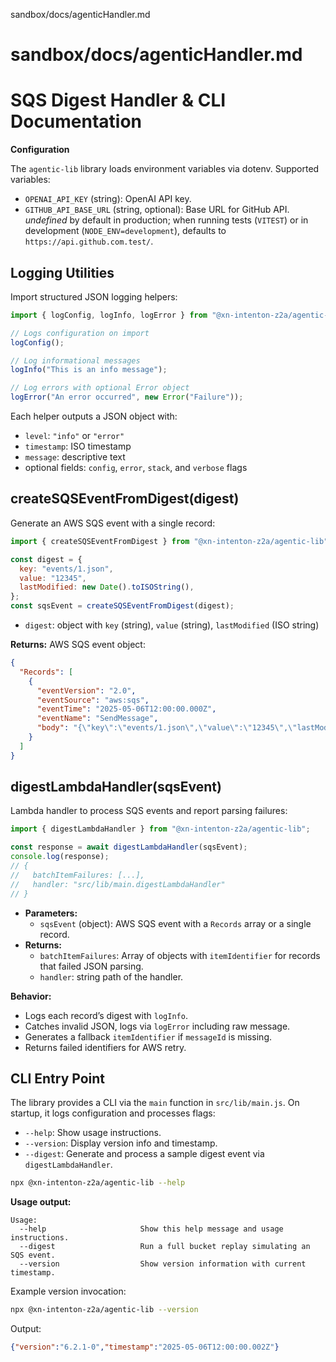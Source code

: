 sandbox/docs/agenticHandler.md
# sandbox/docs/agenticHandler.md
# SQS Digest Handler & CLI Documentation

**Configuration**

The `agentic-lib` library loads environment variables via dotenv. Supported variables:

- `OPENAI_API_KEY` (string): OpenAI API key.
- `GITHUB_API_BASE_URL` (string, optional): Base URL for GitHub API. _undefined_ by default in production; when running tests (`VITEST`) or in development (`NODE_ENV=development`), defaults to `https://api.github.com.test/`.

## Logging Utilities

Import structured JSON logging helpers:

```js
import { logConfig, logInfo, logError } from "@xn-intenton-z2a/agentic-lib";

// Logs configuration on import
logConfig();

// Log informational messages
logInfo("This is an info message");

// Log errors with optional Error object
logError("An error occurred", new Error("Failure"));
```

Each helper outputs a JSON object with:

- `level`: `"info"` or `"error"`
- `timestamp`: ISO timestamp
- `message`: descriptive text
- optional fields: `config`, `error`, `stack`, and `verbose` flags

## createSQSEventFromDigest(digest)

Generate an AWS SQS event with a single record:

```js
import { createSQSEventFromDigest } from "@xn-intenton-z2a/agentic-lib";

const digest = {
  key: "events/1.json",
  value: "12345",
  lastModified: new Date().toISOString(),
};
const sqsEvent = createSQSEventFromDigest(digest);
```

- `digest`: object with `key` (string), `value` (string), `lastModified` (ISO string)

**Returns:** AWS SQS event object:

```json
{
  "Records": [
    {
      "eventVersion": "2.0",
      "eventSource": "aws:sqs",
      "eventTime": "2025-05-06T12:00:00.000Z",
      "eventName": "SendMessage",
      "body": "{\"key\":\"events/1.json\",\"value\":\"12345\",\"lastModified\":\"...\"}"
    }
  ]
}
```

## digestLambdaHandler(sqsEvent)

Lambda handler to process SQS events and report parsing failures:

```js
import { digestLambdaHandler } from "@xn-intenton-z2a/agentic-lib";

const response = await digestLambdaHandler(sqsEvent);
console.log(response);
// {
//   batchItemFailures: [...],
//   handler: "src/lib/main.digestLambdaHandler"
// }
```

- **Parameters:**
  - `sqsEvent` (object): AWS SQS event with a `Records` array or a single record.
- **Returns:**
  - `batchItemFailures`: Array of objects with `itemIdentifier` for records that failed JSON parsing.
  - `handler`: string path of the handler.

**Behavior:**

- Logs each record’s digest with `logInfo`.
- Catches invalid JSON, logs via `logError` including raw message.
- Generates a fallback `itemIdentifier` if `messageId` is missing.
- Returns failed identifiers for AWS retry.

## CLI Entry Point

The library provides a CLI via the `main` function in `src/lib/main.js`. On startup, it logs configuration and processes flags:

- `--help`: Show usage instructions.
- `--version`: Display version info and timestamp.
- `--digest`: Generate and process a sample digest event via `digestLambdaHandler`.

```bash
npx @xn-intenton-z2a/agentic-lib --help
```

**Usage output:**

```
Usage:
  --help                     Show this help message and usage instructions.
  --digest                   Run a full bucket replay simulating an SQS event.
  --version                  Show version information with current timestamp.
```

Example version invocation:

```bash
npx @xn-intenton-z2a/agentic-lib --version
```

Output:

```json
{"version":"6.2.1-0","timestamp":"2025-05-06T12:00:00.002Z"}
```